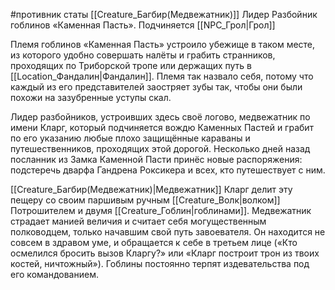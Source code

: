 #противник 
статы [[Creature_Багбир(Медвежатник)]]
Лидер Разбойник гоблинов «Каменная Пасть». Подчиняется [[NPC_Грол|Грол]]

Племя гоблинов «Каменная Пасть» устроило убежище в таком месте, из которого удобно совершать налёты и грабить странников, проходящих по Триборской тропе или держащих путь в [[Location_Фандалин|Фандалин]]. Племя так назвало себя, потому что каждый из его представителей заостряет зубы так, чтобы они были похожи на зазубренные уступы скал.

Лидер разбойников, устроивших здесь своё логово, медвежатник по имени Кларг, который подчиняется вождю Каменных Пастей и грабит по его указанию любые плохо защищённые караваны и путешественников, проходящих этой дорогой. Несколько дней назад посланник из Замка Каменной Пасти принёс новые распоряжения: подстеречь дварфа Гандрена Роксикера и всех, кто путешествует с ним.

[[Creature_Багбир(Медвежатник)|Медвежатник]] Кларг делит эту пещеру со своим пар­шивым ручным [[Creature_Волк|волком]] Потрошителем и двумя [[Creature_Гоблин|го­блинами]]. Медвежатник страдает манией величия и считает себя могущественным полководцем, только начавшим свой путь завоевателя. Он находится не совсем в здравом уме, и обращается к себе в тре­тьем лице («Кто осмелился бросить вызов Кларгу?» или «Кларг построит трон из твоих костей, ничтож­ный»). Гоблины постоянно терпят издевательства под его командованием.

